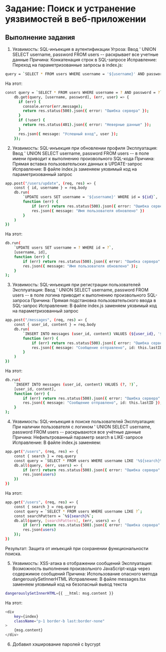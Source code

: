 # Задание: Поиск и устранение уязвимостей в веб-приложении

## Выполнение задания

1. Уязвимость: SQL-инъекция в аутентификации
Угроза: Ввод ' UNION SELECT username, password FROM users -- раскрывает все учетные данные
Причина: Конкатенация строк в SQL-запросе
Исправление: Переход на параметризованные запросы в index.js:
```bash
query = `SELECT * FROM users WHERE username = '${username}' AND password = '${password}'`
```
На этот:
```bash
const query = `SELECT * FROM users WHERE username = ? AND password = ?`;
    db.get(query, [username, password], (err, user) => {
      if (err) {
        console.error(err.message);
        return res.status(500).json({ error: "Ошибка сервера" });
      }
      if (!user) {
        return res.status(401).json({ error: "Неверные данные" });
      }
      res.json({ message: "Успешный вход", user });
    });
```

2. Уязвимость: SQL-инъекция при обновлении профиля
Эксплуатация: Ввод ' UNION SELECT username, password FROM users -- в поле имени приводит к выполнению произвольного SQL-кода
Причина: Прямая вставка пользовательских данных в UPDATE-запрос
Исправление: В файле index.js заменяем уязвимый код на параметризованный запрос
```bash
app.post("/users/update", (req, res) => {
    const { id, username } = req.body
    db.run(
        `UPDATE users SET username = '${username}' WHERE id = ${id}`,
        function (err) {
            if (err) return res.status(500).json({ error: "Ошибка сервера" })
            res.json({ message: "Имя пользователя обновлено" })
        }
    )
})
```
На этот:
```bash
db.run(
    `UPDATE users SET username = ? WHERE id = ?`,
    [username, id],
    function (err) {
        if (err) return res.status(500).json({ error: "Ошибка сервера" });
        res.json({ message: "Имя пользователя обновлено" });
    }
);
```

3. Уязвимость: SQL-инъекция при регистрации пользователей
Эксплуатация: Ввод ' UNION SELECT username, password FROM users -- в поле логина приводит к выполнению произвольного SQL-запроса
Причина: Прямая подстановка пользовательского ввода в SQL-запрос
Исправление: В файле index.js заменяем уязвимый код на параметризованный запрос
```bash
app.post("/messages", (req, res) => {
    const { user_id, content } = req.body
    db.run(
        `INSERT INTO messages (user_id, content) VALUES (${user_id}, '${content}')`,
        function (err) {
            if (err) return res.status(500).json({ error: "Ошибка сервера" })
            res.json({ message: "Сообщение отправлено", id: this.lastID })
        }
    )
})
```
На этот:
```bash
db.run(
    `INSERT INTO messages (user_id, content) VALUES (?, ?)`,
    [user_id, content],
    function (err) {
        if (err) return res.status(500).json({ error: "Ошибка сервера" });
        res.json({ message: "Сообщение отправлено", id: this.lastID });
    }
);

```

4. Уязвимость: SQL-инъекция в поиске пользователей
Эксплуатация: При наличии пользователя с логином ' UNION SELECT username, password FROM users -- раскрываются все учётные данные
Причина: Нефильтрованный параметр search в LIKE-запросе
Исправление: В файле index.js заменяем:
```bash
app.get("/users", (req, res) => {
    const { search } = req.query
    const query = `SELECT * FROM users WHERE username LIKE '%${search}%'`
    db.all(query, (err, users) => {
        if (err) return res.status(500).json({ error: "Ошибка сервера" })
        res.json(users)
    })
})
```
На этот:
```bash
app.get("/users", (req, res) => {
    const { search } = req.query
    const query = `SELECT * FROM users WHERE username LIKE ?`;
    const searchPattern = `%${search}%`;
    db.all(query, [searchPattern], (err, users) => { 
        if (err) return res.status(500).json({ error: "Ошибка сервера" })
        res.json(users) 
    });
})
```
Результат: Защита от инъекций при сохранении функциональности поиска.

5. Уязвимость: XSS-атака в отображении сообщений
Эксплуатация: Возможность выполнения произвольного JavaScript-кода через содержимое сообщений
Причина: Использование опасного метода dangerouslySetInnerHTML
Исправление: В файле messages.tsx заменяем уязвимый код на безопасный вывод текста
```bash
dangerouslySetInnerHTML={{ __html: msg.content }}
```
На этот:
```bash
<div
    key={index}
    className="p-1 border-b last:border-none"
>
    {msg.content}
</div>
```

6. Добавил хэширование паролей с bycrypt
